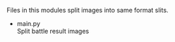 Files in this modules split images into same format slits.

* main.py  
  Split battle result images
